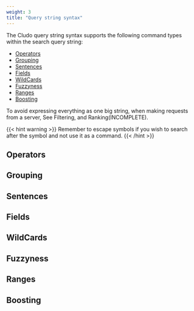 ```yaml
---
weight: 3
title: "Query string syntax"
---
```



The Cludo query string syntax supports the following command types within the search query string:


- <a href="#operators">Operators</a>
- <a href="#grouping">Grouping</a>
- <a href="#sentences">Sentences</a>
- <a href="#fields">Fields</a>
- <a href="#wildcards">WildCards</a>
- <a href="#fuzzyness">Fuzzyness</a>
- <a href="#ranges">Ranges</a>
- <a href="#boosting">Boosting</a>

To avoid expressing everything as one big string, when making requests from a server, See Filtering, and Ranking(INCOMPLETE).

{{< hint warning >}}
 Remember to escape symbols if you wish to search after the symbol and not use it as a command.
{{< /hint >}}


## Operators

## Grouping

## Sentences
## Fields
## WildCards
## Fuzzyness
## Ranges
## Boosting